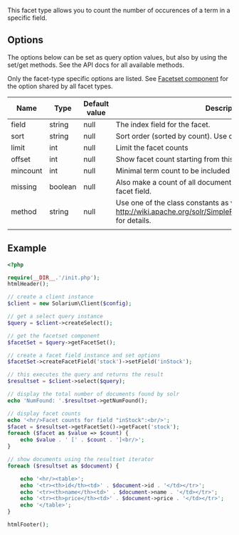 This facet type allows you to count the number of occurences of a term in a specific field.

Options
-------

The options below can be set as query option values, but also by using the set/get methods. See the API docs for all available methods.

Only the facet-type specific options are listed. See [Facetset component](V3:Facetset_component "wikilink") for the option shared by all facet types.

| Name     | Type    | Default value | Description                                                                                                                |
|----------|---------|---------------|----------------------------------------------------------------------------------------------------------------------------|
| field    | string  | null          | The index field for the facet.                                                                                             |
| sort     | string  | null          | Sort order (sorted by count). Use one of the class constants.                                                              |
| limit    | int     | null          | Limit the facet counts                                                                                                     |
| offset   | int     | null          | Show facet count starting from this offset                                                                                 |
| mincount | int     | null          | Minimal term count to be included in facet count results.                                                                  |
| missing  | boolean | null          | Also make a count of all document that have no value for the facet field.                                                  |
| method   | string  | null          | Use one of the class constants as value. See <http://wiki.apache.org/solr/SimpleFacetParameters#facet.method> for details. |
||

Example
-------

```php
<?php

require(__DIR__.'/init.php');
htmlHeader();

// create a client instance
$client = new Solarium\Client($config);

// get a select query instance
$query = $client->createSelect();

// get the facetset component
$facetSet = $query->getFacetSet();

// create a facet field instance and set options
$facetSet->createFacetField('stock')->setField('inStock');

// this executes the query and returns the result
$resultset = $client->select($query);

// display the total number of documents found by solr
echo 'NumFound: '.$resultset->getNumFound();

// display facet counts
echo '<hr/>Facet counts for field "inStock":<br/>';
$facet = $resultset->getFacetSet()->getFacet('stock');
foreach ($facet as $value => $count) {
    echo $value . ' [' . $count . ']<br/>';
}

// show documents using the resultset iterator
foreach ($resultset as $document) {

    echo '<hr/><table>';
    echo '<tr><th>id</th><td>' . $document->id . '</td></tr>';
    echo '<tr><th>name</th><td>' . $document->name . '</td></tr>';
    echo '<tr><th>price</th><td>' . $document->price . '</td></tr>';
    echo '</table>';
}

htmlFooter();

```
